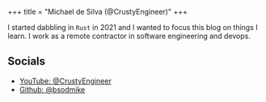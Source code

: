 +++
title = "Michael de Silva (@CrustyEngineer)"
+++

I started dabbling in `Rust` in 2021 and I wanted to focus this blog on things I learn. I work as a remote contractor in software engineering and devops.

## Socials

- [YouTube: @CrustyEngineer](https://www.youtube.com/@CrustyEngineer)
- [Github: @bsodmike](https://github.com/bsodmike)
